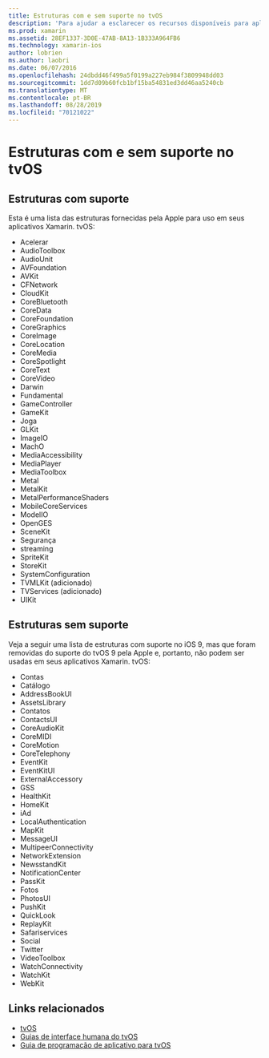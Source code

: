 ```yaml
---
title: Estruturas com e sem suporte no tvOS
description: 'Para ajudar a esclarecer os recursos disponíveis para aplicativos tvOS, este documento fornece duas listas de frameworks da Apple: aquelas com suporte do tvOS e aquelas sem suporte do tvOS.'
ms.prod: xamarin
ms.assetid: 28EF1337-3D0E-47AB-8A13-1B333A964FB6
ms.technology: xamarin-ios
author: lobrien
ms.author: laobri
ms.date: 06/07/2016
ms.openlocfilehash: 24dbdd46f499a5f0199a227eb984f3809948dd03
ms.sourcegitcommit: 1dd7d09b60fcb1bf15ba54831ed3dd46aa5240cb
ms.translationtype: MT
ms.contentlocale: pt-BR
ms.lasthandoff: 08/28/2019
ms.locfileid: "70121022"
---
```

# <a name="supported-and-unsupported-frameworks-in-tvos"></a>Estruturas com e sem suporte no tvOS

<a name="Supported-Frameworks" />

## <a name="supported-frameworks"></a>Estruturas com suporte

Esta é uma lista das estruturas fornecidas pela Apple para uso em seus aplicativos Xamarin. tvOS:

- Acelerar
- AudioToolbox
- AudioUnit
- AVFoundation
- AVKit
- CFNetwork
- CloudKit
- CoreBluetooth
- CoreData
- CoreFoundation
- CoreGraphics
- CoreImage
- CoreLocation
- CoreMedia
- CoreSpotlight
- CoreText
- CoreVideo
- Darwin
- Fundamental
- GameController
- GameKit
- Joga
- GLKit
- ImageIO
- MachO
- MediaAccessibility
- MediaPlayer
- MediaToolbox
- Metal
- MetalKit
- MetalPerformanceShaders
- MobileCoreServices
- ModelIO
- OpenGES
- SceneKit
- Segurança
- streaming
- SpriteKit
- StoreKit
- SystemConfiguration
- TVMLKit (adicionado)
- TVServices (adicionado)
- UIKit

<a name="Unsupported-Frameworks" />

## <a name="unsupported-frameworks"></a>Estruturas sem suporte

Veja a seguir uma lista de estruturas com suporte no iOS 9, mas que foram removidas do suporte do tvOS 9 pela Apple e, portanto, não podem ser usadas em seus aplicativos Xamarin. tvOS:

- Contas
- Catálogo
- AddressBookUI
- AssetsLibrary
- Contatos
- ContactsUI
- CoreAudioKit
- CoreMIDI
- CoreMotion
- CoreTelephony
- EventKit
- EventKitUI
- ExternalAccessory
- GSS
- HealthKit
- HomeKit
- iAd
- LocalAuthentication
- MapKit
- MessageUI
- MultipeerConnectivity
- NetworkExtension
- NewsstandKit
- NotificationCenter
- PassKit
- Fotos
- PhotosUI
- PushKit
- QuickLook
- ReplayKit
- Safariservices
- Social
- Twitter
- VideoToolbox
- WatchConnectivity
- WatchKit
- WebKit



## <a name="related-links"></a>Links relacionados

- [tvOS](https://developer.apple.com/tvos/)
- [Guias de interface humana do tvOS](https://developer.apple.com/tvos/human-interface-guidelines/)
- [Guia de programação de aplicativo para tvOS](https://developer.apple.com/library/prerelease/tvos/documentation/General/Conceptual/AppleTV_PG/)
